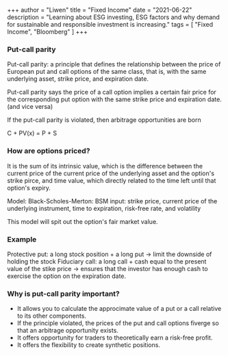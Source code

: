 +++
author = "Liwen"
title = "Fixed Income"
date = "2021-06-22"
description = "Learning about ESG investing, ESG factors and why demand for sustainable and responsible investment is increasing."
tags = [
    "Fixed Income", "Bloomberg"
]
+++

### Put-call parity
Put-call parity: a principle that defines the relationship between the price of
European put and call options of the same class, that is, with the same 
underlying asset, strike price, and expiration date.

Put-call parity says the price of a call option implies a certain fair price for the corresponding
put option with the same strike price and expiration date. (and vice versa)

If the put-call parity is violated, then arbitrage opportunities are born

C + PV(x) = P + S

### How are options priced?
It is the sum of its intrinsic value, which is the difference between the current price
of the current price of the underlying asset and the option's strike pirce,
and time value, which directly related to the time left until that option's expiry.

Model:
Black-Scholes-Merton: BSM
input: strike price, current price of the underlying instrument, time to expiration, risk-free rate,
and volatility

This model will spit out the option's fair market value.

### Example
Protective put: a long stock position + a long put -> limit the downside of holding the stock
Fiduciary call: a long call + cash equal to the present value of the stike price -> ensures that 
the investor has enough cash to exercise the option on the expiration date.

### Why is put-call parity important?
- It allows you to calculate the approcimate value of a put or a call relative to its other components.
- If the principle violated, the prices of the put and call options fiverge so that an arbitrage opportunity exists.
- It offers opportunity for traders to theoretically earn a risk-free profit.
- It offers the flexibility to create synthetic positions.


